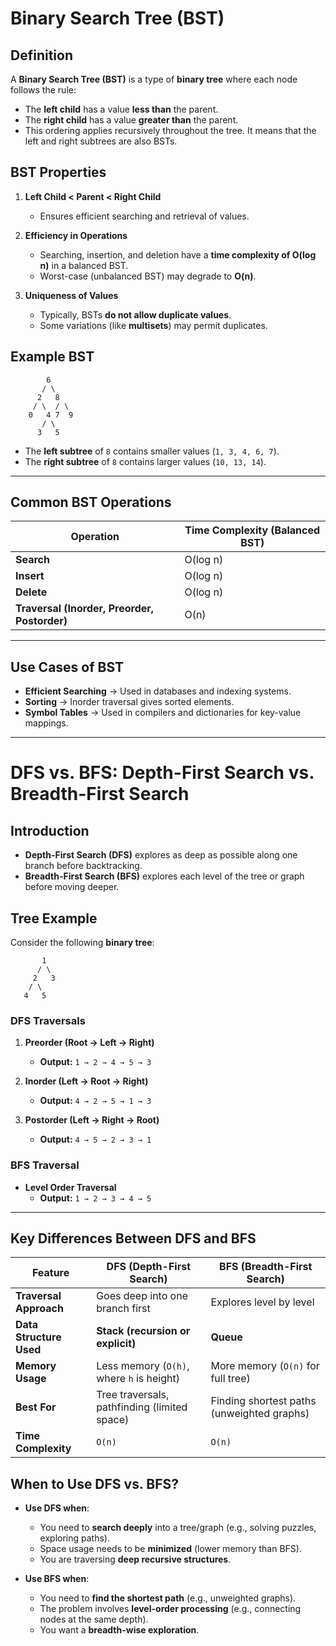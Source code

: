 # Binary Search Tree (BST)

## **Definition**
A **Binary Search Tree (BST)** is a type of **binary tree** where each node follows the rule:

- The **left child** has a value **less than** the parent.
- The **right child** has a value **greater than** the parent.
- This ordering applies recursively throughout the tree. It means that the left and right subtrees are also BSTs.


## **BST Properties**
1. **Left Child < Parent < Right Child**  
   - Ensures efficient searching and retrieval of values.

2. **Efficiency in Operations**  
   - Searching, insertion, and deletion have a **time complexity of O(log n)** in a balanced BST.
   - Worst-case (unbalanced BST) may degrade to **O(n)**.

3. **Uniqueness of Values**  
   - Typically, BSTs **do not allow duplicate values**.
   - Some variations (like **multisets**) may permit duplicates.


## **Example BST**
```
        6
       / \
      2   8
     / \  / \
    0   4 7  9
       / \
      3   5
```

- The **left subtree** of `8` contains smaller values (`1, 3, 4, 6, 7`).
- The **right subtree** of `8` contains larger values (`10, 13, 14`).

---

## **Common BST Operations**
| Operation | Time Complexity (Balanced BST) |
|-----------|-------------------------------|
| **Search** | O(log n) |
| **Insert** | O(log n) |
| **Delete** | O(log n) |
| **Traversal (Inorder, Preorder, Postorder)** | O(n) |

---

## **Use Cases of BST**
- **Efficient Searching** → Used in databases and indexing systems.
- **Sorting** → Inorder traversal gives sorted elements.
- **Symbol Tables** → Used in compilers and dictionaries for key-value mappings.

---  
# DFS vs. BFS: Depth-First Search vs. Breadth-First Search

## Introduction
- **Depth-First Search (DFS)** explores as deep as possible along one branch before backtracking.
- **Breadth-First Search (BFS)** explores each level of the tree or graph before moving deeper.

## **Tree Example**
Consider the following **binary tree**:
```
       1
      / \
     2   3
    / \
   4   5
```

### **DFS Traversals**
1. **Preorder (Root → Left → Right)**  
   - **Output:** `1 → 2 → 4 → 5 → 3`  

2. **Inorder (Left → Root → Right)**  
   - **Output:** `4 → 2 → 5 → 1 → 3`  

3. **Postorder (Left → Right → Root)**  
   - **Output:** `4 → 5 → 2 → 3 → 1`

### **BFS Traversal**
- **Level Order Traversal**  
  - **Output:** `1 → 2 → 3 → 4 → 5`

---

## **Key Differences Between DFS and BFS**

| Feature        | DFS (Depth-First Search) | BFS (Breadth-First Search) |
|---------------|--------------------------|--------------------------|
| **Traversal Approach** | Goes deep into one branch first | Explores level by level |
| **Data Structure Used** | **Stack (recursion or explicit)** | **Queue** |
| **Memory Usage** | Less memory (`O(h)`, where `h` is height) | More memory (`O(n)` for full tree) |
| **Best For** | Tree traversals, pathfinding (limited space) | Finding shortest paths (unweighted graphs) |
| **Time Complexity** | `O(n)` | `O(n)` |

## **When to Use DFS vs. BFS?**
- **Use DFS when**:
  - You need to **search deeply** into a tree/graph (e.g., solving puzzles, exploring paths).
  - Space usage needs to be **minimized** (lower memory than BFS).
  - You are traversing **deep recursive structures**.

- **Use BFS when**:
  - You need to **find the shortest path** (e.g., unweighted graphs).
  - The problem involves **level-order processing** (e.g., connecting nodes at the same depth).
  - You want a **breadth-wise exploration**.